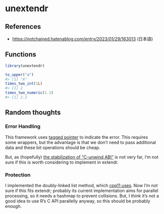
<!-- README.md is generated from README.Rmd. Please edit that file -->

# unextendr

<!-- badges: start -->
<!-- badges: end -->

## References

- <https://notchained.hatenablog.com/entry/2023/01/29/163013> (日本語)

## Functions

``` r
library(unextendr)

to_upper("a")
#> [1] "A"
times_two_int(1L)
#> [1] 2
times_two_numeric(1.1)
#> [1] 2.2
```

## Random thoughts

### Error Handling

This framework uses [tagged
pointer](https://en.wikipedia.org/wiki/Tagged_pointer) to indicate the
error. This requires some wrappers, but the advantage is that we don’t
need to pass additional data and these bit operations should be cheap.

But, as (hopefully) [the stabilization of “C-unwind
ABI”](https://github.com/rust-lang/rust/issues/74990#issuecomment-1363473645)
is not very far, I’m not sure if this is worth considering to implement
in extendr.

### Protection

I implemented the doubly-linked list method, which [cpp11
uses](https://cpp11.r-lib.org/articles/internals.html#protection). Now
I’m not sure if this fits extendr; probably its current implementation
aims for parallel processing, so it needs a hashmap to prevent
collisions. But, I think it’s not a good idea to use R’s C API
parallelly anyway, so this should be probably enough.
